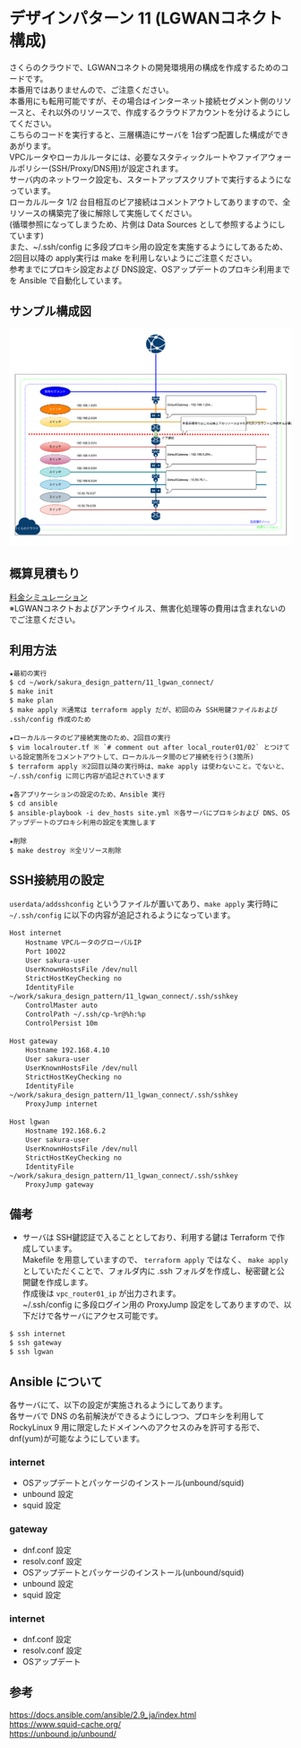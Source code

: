 # デザインパターン 11 (LGWANコネクト構成)
さくらのクラウドで、LGWANコネクトの開発環境用の構成を作成するためのコードです。  
本番用ではありませんので、ご注意ください。  
本番用にも転用可能ですが、その場合はインターネット接続セグメント側のリソースと、それ以外のリソースで、作成するクラウドアカウントを分けるようにしてください。   
こちらのコードを実行すると、三層構造にサーバを 1台ずつ配置した構成ができあがります。  
VPCルータやローカルルータには、必要なスタティックルートやファイアウォールポリシー(SSH/Proxy/DNS用)が設定されます。  
サーバ内のネットワーク設定も、スタートアップスクリプトで実行するようになっています。  
ローカルルータ 1/2 台目相互のピア接続はコメントアウトしてありますので、全リソースの構築完了後に解除して実施してください。  
(循環参照になってしまうため、片側は Data Sources として参照するようにしています)  
また、~/.ssh/config に多段プロキシ用の設定を実施するようにしてあるため、2回目以降の apply実行は make を利用しないようにご注意ください。  
参考までにプロキシ設定および DNS設定、OSアップデートのプロキシ利用までを Ansible で自動化しています。  

## サンプル構成図
![](img/sample_11.drawio.svg)

## 概算見積もり
[料金シミュレーション](https://cloud.sakura.ad.jp/payment/simulation/#/?state=e3N6OiJpczFiIixzdDp7InVuaXQiOiJtb250aGx5IiwidmFsdWUiOjF9LHNpOiIiLGl0OntzZTpbe3A6MSxxOjEsZGk6W3twOjExLHE6MX1dLCJvcyI6bnVsbCxsYTpudWxsLHdhOm51bGwsaXBobzpmYWxzZX0se3A6MSxxOjEsZGk6W3twOjExLHE6MX1dLCJvcyI6bnVsbCxsYTpudWxsLHdhOm51bGwsaXBobzpmYWxzZX0se3A6MSxxOjEsZGk6W3twOjExLHE6MX1dLCJvcyI6bnVsbCxsYTpudWxsLHdhOm51bGwsaXBobzpmYWxzZX1dLHN3Olt7cDoxLHE6OH1dLGxvOlt7cDoxLHE6M31dLHZwOlt7cDoxLHE6NCx3YTpudWxsfV19fQ==)  
※LGWANコネクトおよびアンチウイルス、無害化処理等の費用は含まれないのでご注意ください。  

## 利用方法
```
★最初の実行
$ cd ~/work/sakura_design_pattern/11_lgwan_connect/
$ make init
$ make plan
$ make apply ※通常は terraform apply だが、初回のみ SSH用鍵ファイルおよび .ssh/config 作成のため

★ローカルルータのピア接続実施のため、2回目の実行
$ vim localrouter.tf ※ `# comment out after local_router01/02` とつけている設定箇所をコメントアウトして、ローカルルータ間のピア接続を行う(3箇所)
$ terraform apply ※2回目以降の実行時は、make apply は使わないこと。でないと、~/.ssh/config に同じ内容が追記されていきます

★各アプリケーションの設定のため、Ansible 実行
$ cd ansible
$ ansible-playbook -i dev_hosts site.yml ※各サーバにプロキシおよび DNS、OSアップデートのプロキシ利用の設定を実施します

★削除
$ make destroy ※全リソース削除
```

## SSH接続用の設定
`userdata/addsshconfig` というファイルが置いてあり、`make apply` 実行時に `~/.ssh/config` に以下の内容が追記されるようになっています。  
```
Host internet
    Hostname VPCルータのグローバルIP
    Port 10022
    User sakura-user
    UserKnownHostsFile /dev/null
    StrictHostKeyChecking no
    IdentityFile ~/work/sakura_design_pattern/11_lgwan_connect/.ssh/sshkey
    ControlMaster auto
    ControlPath ~/.ssh/cp-%r@%h:%p
    ControlPersist 10m

Host gateway
    Hostname 192.168.4.10
    User sakura-user
    UserKnownHostsFile /dev/null
    StrictHostKeyChecking no
    IdentityFile ~/work/sakura_design_pattern/11_lgwan_connect/.ssh/sshkey
    ProxyJump internet

Host lgwan
    Hostname 192.168.6.2
    User sakura-user
    UserKnownHostsFile /dev/null
    StrictHostKeyChecking no
    IdentityFile ~/work/sakura_design_pattern/11_lgwan_connect/.ssh/sshkey
    ProxyJump gateway
```

## 備考
* サーバは SSH鍵認証で入ることとしており、利用する鍵は Terraform で作成しています。  
Makefile を用意していますので、 `terraform apply` ではなく、 `make apply` としていただくことで、フォルダ内に .ssh フォルダを作成し、秘密鍵と公開鍵を作成します。  
作成後は `vpc_router01_ip` が出力されます。  
~/.ssh/config に多段ログイン用の ProxyJump 設定をしてありますので、以下だけで各サーバにアクセス可能です。  
```
$ ssh internet
$ ssh gateway
$ ssh lgwan
```

## Ansible について
各サーバにて、以下の設定が実施されるようにしてあります。  
各サーバで DNS の名前解決ができるようにしつつ、プロキシを利用して RockyLinux 9 用に限定したドメインへのアクセスのみを許可する形で、dnf(yum)が可能なようにしています。  
  
### internet
* OSアップデートとパッケージのインストール(unbound/squid)
* unbound 設定
* squid 設定

### gateway
* dnf.conf 設定
* resolv.conf 設定
* OSアップデートとパッケージのインストール(unbound/squid)
* unbound 設定
* squid 設定

### internet
* dnf.conf 設定
* resolv.conf 設定
* OSアップデート

## 参考
https://docs.ansible.com/ansible/2.9_ja/index.html  
https://www.squid-cache.org/  
https://unbound.jp/unbound/  
